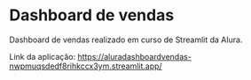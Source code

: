 # Dashboard de vendas

Dashboard de vendas realizado em curso de Streamlit da Alura.

Link da aplicação: https://aluradashboardvendas-nwpmuqsdedf8rihkccx3ym.streamlit.app/ 
